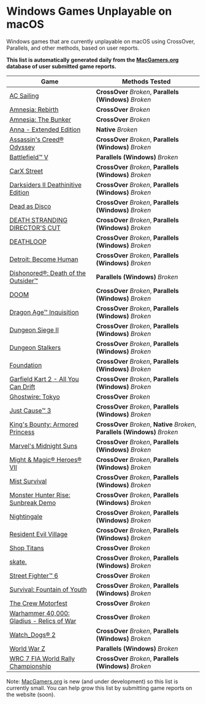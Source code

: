 # Windows Games Unplayable on macOS

Windows games that are currently unplayable on macOS using CrossOver, Parallels, and other methods, based on user
reports.

**This list is automatically generated daily from the [MacGamers.org](https://macgamers.org/) database of user submitted
game reports.**

| Game                                                                                                           | Methods Tested                                                                |
|----------------------------------------------------------------------------------------------------------------|-------------------------------------------------------------------------------|
| [AC Sailing](https://macgamers.org/games/ac-sailing)                                                           | **CrossOver** *Broken*, **Parallels (Windows)** *Broken*                      |
| [Amnesia: Rebirth](https://macgamers.org/games/amnesia-rebirth)                                                | **CrossOver** *Broken*                                                        |
| [Amnesia: The Bunker](https://macgamers.org/games/amnesia-the-bunker)                                          | **CrossOver** *Broken*                                                        |
| [Anna - Extended Edition](https://macgamers.org/games/anna-extended-edition)                                   | **Native** *Broken*                                                           |
| [Assassin's Creed® Odyssey](https://macgamers.org/games/assassins-creed-odyssey)                              | **CrossOver** *Broken*, **Parallels (Windows)** *Broken*                      |
| [Battlefield™ V](https://macgamers.org/games/battlefield-v)                                                  | **Parallels (Windows)** *Broken*                                              |
| [CarX Street](https://macgamers.org/games/carx-street)                                                         | **CrossOver** *Broken*, **Parallels (Windows)** *Broken*                      |
| [Darksiders II Deathinitive Edition](https://macgamers.org/games/darksiders-ii-deathinitive-edition)           | **CrossOver** *Broken*, **Parallels (Windows)** *Broken*                      |
| [Dead as Disco](https://macgamers.org/games/dead-as-disco)                                                     | **CrossOver** *Broken*, **Parallels (Windows)** *Broken*                      |
| [DEATH STRANDING DIRECTOR'S CUT](https://macgamers.org/games/death-stranding-directors-cut)                    | **CrossOver** *Broken*, **Parallels (Windows)** *Broken*                      |
| [DEATHLOOP](https://macgamers.org/games/deathloop)                                                             | **CrossOver** *Broken*, **Parallels (Windows)** *Broken*                      |
| [Detroit: Become Human](https://macgamers.org/games/detroit-become-human)                                      | **CrossOver** *Broken*, **Parallels (Windows)** *Broken*                      |
| [Dishonored®: Death of the Outsider™](https://macgamers.org/games/dishonored-death-of-the-outsider)         | **Parallels (Windows)** *Broken*                                              |
| [DOOM](https://macgamers.org/games/doom)                                                                       | **CrossOver** *Broken*, **Parallels (Windows)** *Broken*                      |
| [Dragon Age™ Inquisition](https://macgamers.org/games/dragon-age-inquisition)                                | **CrossOver** *Broken*, **Parallels (Windows)** *Broken*                      |
| [Dungeon Siege II](https://macgamers.org/games/dungeon-siege-ii)                                               | **CrossOver** *Broken*, **Parallels (Windows)** *Broken*                      |
| [Dungeon Stalkers](https://macgamers.org/games/dungeon-stalkers)                                               | **CrossOver** *Broken*, **Parallels (Windows)** *Broken*                      |
| [Foundation](https://macgamers.org/games/foundation)                                                           | **CrossOver** *Broken*, **Parallels (Windows)** *Broken*                      |
| [Garfield Kart 2 - All You Can Drift](https://macgamers.org/games/garfield-kart-2-all-you-can-drift)           | **CrossOver** *Broken*, **Parallels (Windows)** *Broken*                      |
| [Ghostwire: Tokyo](https://macgamers.org/games/ghostwire-tokyo)                                                | **CrossOver** *Broken*                                                        |
| [Just Cause™ 3](https://macgamers.org/games/just-cause-3)                                                    | **CrossOver** *Broken*, **Parallels (Windows)** *Broken*                      |
| [King's Bounty: Armored Princess](https://macgamers.org/games/kings-bounty-armored-princess)                   | **CrossOver** *Broken*, **Native** *Broken*, **Parallels (Windows)** *Broken* |
| [Marvel's Midnight Suns](https://macgamers.org/games/marvels-midnight-suns)                                    | **CrossOver** *Broken*, **Parallels (Windows)** *Broken*                      |
| [Might & Magic® Heroes® VII](https://macgamers.org/games/might-magic-heroes-vii)                             | **CrossOver** *Broken*, **Parallels (Windows)** *Broken*                      |
| [Mist Survival](https://macgamers.org/games/mist-survival)                                                     | **CrossOver** *Broken*, **Parallels (Windows)** *Broken*                      |
| [Monster Hunter Rise: Sunbreak Demo](https://macgamers.org/games/monster-hunter-rise-sunbreak-demo)            | **CrossOver** *Broken*, **Parallels (Windows)** *Broken*                      |
| [Nightingale](https://macgamers.org/games/nightingale)                                                         | **CrossOver** *Broken*, **Parallels (Windows)** *Broken*                      |
| [Resident Evil Village](https://macgamers.org/games/resident-evil-village)                                     | **CrossOver** *Broken*, **Parallels (Windows)** *Broken*                      |
| [Shop Titans](https://macgamers.org/games/shop-titans)                                                         | **CrossOver** *Broken*                                                        |
| [skate.](https://macgamers.org/games/skate)                                                                    | **CrossOver** *Broken*, **Parallels (Windows)** *Broken*                      |
| [Street Fighter™ 6](https://macgamers.org/games/street-fighter-6)                                            | **CrossOver** *Broken*                                                        |
| [Survival: Fountain of Youth](https://macgamers.org/games/survival-fountain-of-youth)                          | **CrossOver** *Broken*, **Parallels (Windows)** *Broken*                      |
| [The Crew Motorfest](https://macgamers.org/games/the-crew-motorfest)                                           | **CrossOver** *Broken*                                                        |
| [Warhammer 40,000: Gladius - Relics of War](https://macgamers.org/games/warhammer-40000-gladius-relics-of-war) | **CrossOver** *Broken*                                                        |
| [Watch_Dogs® 2](https://macgamers.org/games/watch-dogs-2)                                                     | **CrossOver** *Broken*, **Parallels (Windows)** *Broken*                      |
| [World War Z](https://macgamers.org/games/world-war-z)                                                         | **Parallels (Windows)** *Broken*                                              |
| [WRC 7 FIA World Rally Championship](https://macgamers.org/games/wrc-7-fia-world-rally-championship)           | **CrossOver** *Broken*, **Parallels (Windows)** *Broken*                      |


Note: [MacGamers.org](https://macgamers.org/) is new (and under development) so this list is currently small. You can
help grow this list by submitting game reports on the website (soon).
